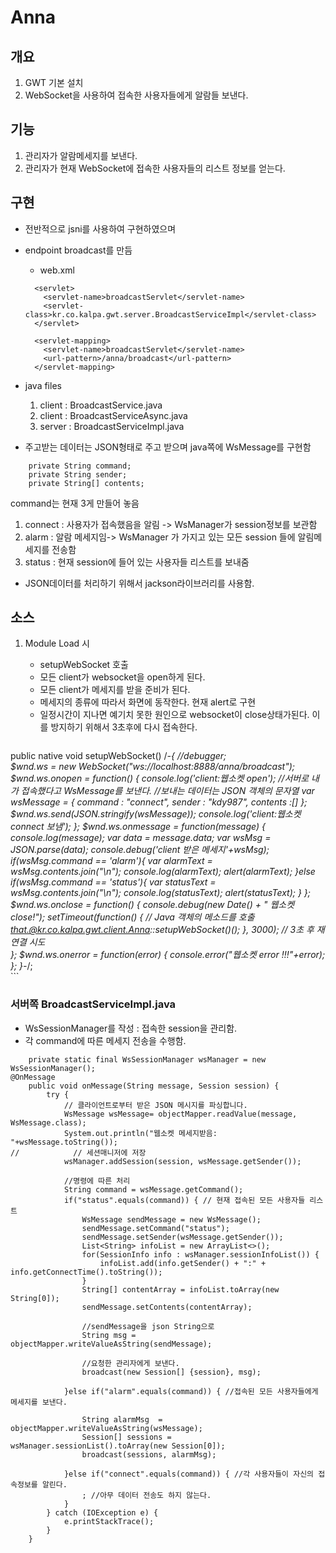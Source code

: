 # Anna

## 개요

1. GWT 기본 설치
2. WebSocket을 사용하여 접속한 사용자들에게 알람들 보낸다.

## 기능

1. 관리자가 알람메세지를 보낸다.
2. 관리자가 현재 WebSocket에 접속한 사용자들의 리스트 정보를 얻는다.

## 구현

- 전반적으로 jsni를 사용하여 구현하였으며 
- endpoint broadcast를 만듬 
    - web.xml
    ```
      <servlet>
        <servlet-name>broadcastServlet</servlet-name>
        <servlet-class>kr.co.kalpa.gwt.server.BroadcastServiceImpl</servlet-class>
      </servlet>
      
      <servlet-mapping>
        <servlet-name>broadcastServlet</servlet-name>
        <url-pattern>/anna/broadcast</url-pattern>
      </servlet-mapping>
   ```
- java files 
    1. client : BroadcastService.java
    2. client : BroadcastServiceAsync.java
    3. server : BroadcastServiceImpl.java
    
- 주고받는 데이터는 JSON형태로 주고 받으며 java쪽에 WsMessage를 구현함
```
	private String command;
	private String sender;
	private String[] contents;
```
  command는 현재 3게 만들어 놓음
   1. connect : 사용자가 접속했음을 알림 -> WsManager가 session정보를 보관함
   2. alarm   : 알람 메세지임-> WsManager 가 가지고 있는 모든 session 들에  알림메세지를 전송함
   3. status  : 현재 session에 들어 있는 사용자들 리스트를 보내줌
   
- JSON데이터를 처리하기 위해서 jackson라이브러리를 사용함.
    
## 소스    
1. Module Load 시
	
    - setupWebSocket 호출
    - 모든 client가 websocket을 open하게 된다.
    - 모든 client가 메세지를 받을 준비가 된다.
    - 메세지의 종류에 따라서 화면에 동작한다. 현재 alert로 구현
    - 일정시간이 지나면 예기치 못한 원인으로 websocket이 close상태가된다. 이를 방지하기 위해서 3초후에 다시 접속한다.
    
    ```javascript
public native void setupWebSocket() /*-{
	  //debugger;	
	  $wnd.ws = new WebSocket("ws://localhost:8888/anna/broadcast");
	  $wnd.ws.onopen = function() {
	  	 console.log('client:웹소켓 open');
	  	 //서버로 내가 접속했다고 WsMessage를 보낸다.
	  	 //보내는 데이터는 JSON 객체의 문자열
	  	 var wsMessage = {
	  	 		command : "connect",
	  	 		sender  : "kdy987",
	  	 		contents :[]
	  	 };
	     $wnd.ws.send(JSON.stringify(wsMessage));
	    console.log('client:웹소켓 connect 보냄');
	  };
	  $wnd.ws.onmessage = function(message) {
	  	console.log(message);
	  	 var data = message.data;
	     var wsMsg = JSON.parse(data);
	     console.debug('client 받은 메세지'+wsMsg);
	     if(wsMsg.command == 'alarm'){
	     	var alarmText = wsMsg.contents.join("\n");
	     	console.log(alarmText);
	     	alert(alarmText);
	     }else if(wsMsg.command == 'status'){
	     	var statusText = wsMsg.contents.join("\n");
	     	console.log(statusText);
	     	alert(statusText);
	     }
	  };
	  $wnd.ws.onclose = function() {
	    console.debug(new Date() + " 웹소켓 close!");
        setTimeout(function() {
            // Java 객체의 메소드를 호출
            that.@kr.co.kalpa.gwt.client.Anna::setupWebSocket()();
        }, 3000); // 3초 후 재연결 시도    	    
	  };
	  $wnd.ws.onerror = function(error) {
	    console.error("웹소켓 error !!!"+error);
	  };
	}-*/;    
    ```
### 서버쪽 BroadcastServiceImpl.java

- WsSessionManager를 작성 : 접속한 session을 관리함.
- 각 command에 따른 메세지 전송을 수행함.

```
	private static final WsSessionManager wsManager = new WsSessionManager();
@OnMessage
    public void onMessage(String message, Session session) {
        try {
            // 클라이언트로부터 받은 JSON 메시지를 파싱합니다.
            WsMessage wsMessage= objectMapper.readValue(message, WsMessage.class);
            System.out.println("웹소켓 메세지받음: "+wsMessage.toString());
//            // 세션매니저에 저장
            wsManager.addSession(session, wsMessage.getSender());
            
            //명령에 따른 처리 
            String command = wsMessage.getCommand();
            if("status".equals(command)) { // 현재 접속된 모든 사용자들 리스트
            	WsMessage sendMessage = new WsMessage();
            	sendMessage.setCommand("status");
            	sendMessage.setSender(wsMessage.getSender());
            	List<String> infoList = new ArrayList<>();
            	for(SessionInfo info : wsManager.sessionInfoList()) {
            		infoList.add(info.getSender() + ":" + info.getConnectTime().toString());
            	}
            	String[] contentArray = infoList.toArray(new String[0]);
            	sendMessage.setContents(contentArray);
            	
            	//sendMessage을 json String으로
            	String msg = objectMapper.writeValueAsString(sendMessage);
            	
            	//요청한 관리자에게 보낸다.
            	broadcast(new Session[] {session}, msg);
            	
            }else if("alarm".equals(command)) { //접속된 모든 사용자들에게 메세지를 보낸다.
            	
            	String alarmMsg  = objectMapper.writeValueAsString(wsMessage);
            	Session[] sessions = wsManager.sessionList().toArray(new Session[0]);
            	broadcast(sessions, alarmMsg);
            	
            }else if("connect".equals(command)) { //각 사용자들이 자신의 접속정보를 알린다.
            	; //아무 데이터 전송도 하지 않는다.
            }
        } catch (IOException e) {
            e.printStackTrace();
        }        
    }

```